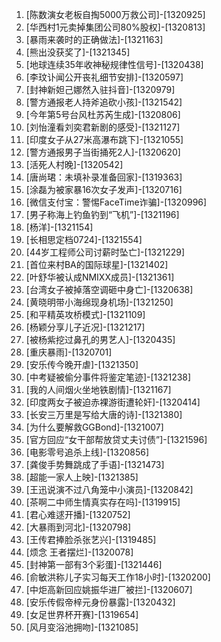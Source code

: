 
1. [陈数演女老板自掏5000万救公司]-[1320925]
1. [华西村1元卖掉集团公司80%股权]-[1320813]
1. [暴雨来袭时的正确做法]-[1321163]
1. [熊出没获奖了]-[1321345]
1. [地球连续35年收神秘规律性信号]-[1320438]
1. [李玟讣闻公开丧礼细节安排]-[1320597]
1. [封神新妲己娜然入驻抖音]-[1320979]
1. [警方通报老人持斧追砍小孩]-[1321542]
1. [今年第5号台风杜苏芮生成]-[1320806]
1. [刘怡潼看刘奕君新剧的感受]-[1321127]
1. [印度女子从27米高瀑布跳下]-[1321055]
1. [警方通报男子当街捅死2人]-[1320620]
1. [活死人村晚]-[1320542]
1. [唐尚珺：未填补录准备回家]-[1319363]
1. [涂磊为被家暴16次女子发声]-[1320716]
1. [微信支付宝：警惕FaceTime诈骗]-[1320996]
1. [男子称海上钓鱼钓到“飞机”]-[1321196]
1. [杨洋]-[1321154]
1. [长相思定档0724]-[1321554]
1. [44岁工程师公司讨薪时坠亡]-[1321229]
1. [首位来村BA的国际球星]-[1321402]
1. [叶舒华被认成NMIXX成员]-[1321361]
1. [台湾女子被掉落空调砸中身亡]-[1320638]
1. [黄晓明带小海绵现身机场]-[1321250]
1. [和平精英攻桥模式]-[1321109]
1. [杨颖分享儿子近况]-[1321217]
1. [被杨紫挖过鼻孔的男艺人]-[1320435]
1. [重庆暴雨]-[1320701]
1. [安乐传今晚开虐]-[1321350]
1. [中考疑被偷分事件将鉴定笔迹]-[1321238]
1. [我的人间烟火坐地铁剧情]-[1321167]
1. [印度两女子被迫赤裸游街遭轮奸]-[1320414]
1. [长安三万里是写给大唐的诗]-[1321380]
1. [为什么要解救GGBond]-[1321007]
1. [官方回应“女干部帮放贷丈夫讨债”]-[1321596]
1. [电影零号追杀上线]-[1320856]
1. [龚俊手势舞跳成了手语]-[1321473]
1. [超能一家人上映]-[1321385]
1. [王迅说演不过八角笼中小演员]-[1320842]
1. [茶啊二中师生情真实存在吗]-[1319915]
1. [君心难逑开播]-[1320752]
1. [大暴雨到河北]-[1320798]
1. [王传君捧脸杀张艺兴]-[1319485]
1. [烦念 王者摆烂]-[1320078]
1. [封神第一部有3个彩蛋]-[1321446]
1. [俞敏洪称儿子实习每天工作18小时]-[1320200]
1. [中炬高新回应姚振华进厂被拦]-[1320607]
1. [安乐传假帝梓元身份暴露]-[1320432]
1. [女足世界杯开赛]-[1319654]
1. [风月变浴池拥吻]-[1321085]